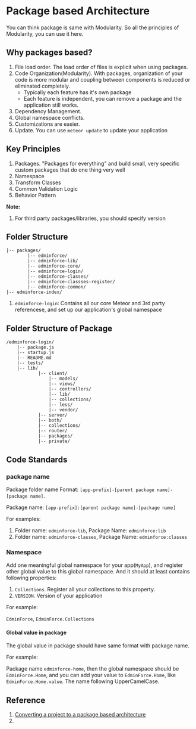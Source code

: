 # Package based Architecture

You can think package is same with Modularity. So all the principles of Modularity, you can use it here.

## Why packages based? 

1. File load order. The load order of files is explicit when using packages. 
2. Code Organization(Modularity). With packages, organization of your code is more modular and coupling between components is reduced or eliminated completely.
	* Typically each feature has it's own package
	* Each feature is independent, you can remove a package and the application still works.
3. Dependency Management. 
4. Global namespace conflicts.
5. Customizations are easier.
6. Update. You can use `meteor update` to update your application

## Key Principles
1. Packages. "Packages for everything" and build small, very specific custom packages that do one thing very well 
2. Namespace
3. Transform Classes
4. Common Validation Logic
5. Behavior Pattern

**Note:**
1. For third party packages/libraries, you should specify version

## Folder Structure 

```
|-- packages/
		|-- edminforce/
		|-- edminforce-lib/
		|-- edminforce-core/
		|-- edminforce-login/
		|-- edminforce-classes/
		|-- edminforce-classses-register/
		|-- edminforce-common/
|-- edminforce-index/
```

1. `edminforce-login`: Contains all our core Meteor and 3rd party referencese, and set up our application's global namespace

## Folder Structure of Package

```
/edminforce-login/
	|-- package.js
	|-- startup.js	
	|-- README.md
	|-- tests/
	|-- lib/
			|-- client/
				|-- models/
				|-- views/
				|-- controllers/
				|-- lib/
				|-- collections/
				|-- less/
				|-- vendor/
			|-- server/
			|-- both/
			|-- collections/
			|-- router/
			|-- packages/
			|-- private/
```

## Code Standards
### package name
Package folder name Format: `[app-prefix]-[parent package name]-[package name]`.

Package name: `[app-prefix]:[parent package name]-[package name]`

For examples:

1. Folder name: `edminforce-lib`, Package Name: `edminforce:lib`
2. Folder name: `edminforce-classes`, Package Name: `edminforce:classes`

### Namespace
Add one meaningful global namespace for your app(`MyApp`), and register other global value to this global namespace. And it should at least contains following properties:

1. `Collections`. Register all your collections to this property.
2. `VERSION`. Version of your application

For example:

`EdminForce`, `EdminForce.Collections`

#### Global value in package
The global value in package should have same format with package name. 

For example:

Package name `edminforce-home`, then the global namespace should be `EdminForce.Home`, and you can add your value to `EdminForce.Home`, like `EdminForce.Home.value`. The name following UpperCamelCase.


## Reference
1. [Converting a project to a package based architecture](http://experimentsinmeteor.com/package-based-architecture/)
2. 


